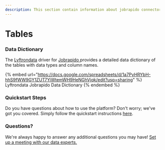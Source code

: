 ```yaml
---
description: This section contain information about jobrapido connector tables information
---
```


# Tables

### Data Dictionary

The [Lyftrondata](https://www.lyftrondata.com/) driver for [Jobrapido](https://www.lyftrondata.com/integration/jobrapido/)[ ](https://www.lyftrondata.com/integration/jobrapido/)provides a detailed data dictionary of the tables with data types and column names.

{% embed url="https://docs.google.com/spreadsheets/d/1a7PyHRYbH-hhS9fWW9GY1ZUT7YiWtemWH9HeNGhVjqk/edit?usp=sharing" %}
Lyftrondata Jobrapido Data Dictionary
{% endembed %}

### Quickstart Steps

Do you have questions about how to use the platform? Don't worry; we've got you covered. Simply follow the quickstart instructions [here](../../../../quickstart-steps.md).

### Questions? <a href="#questions" id="questions"></a>

We're always happy to answer any additional questions you may have! [Set up a meeting with our data experts.](https://www.lyftrondata.com/book-a-meeting/)

